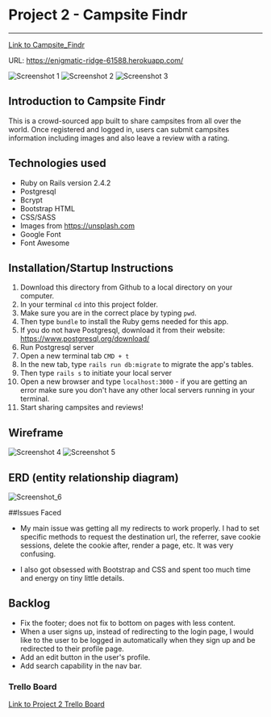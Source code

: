 # Project 2 - Campsite Findr
---
[Link to Campsite_Findr](https://enigmatic-ridge-61588.herokuapp.com/users/1)

URL: <https://enigmatic-ridge-61588.herokuapp.com/>

![Screenshot 1](https://i.imgur.com/SER2yIV.png
"Screenshot_1")
![Screenshot 2](https://i.imgur.com/n8gREj7.png
"Screenshot_2")
![Screenshot 3](https://i.imgur.com/OK7TlUj.png
"Screenshot_3")

## Introduction to Campsite Findr
This is a crowd-sourced app built to share campsites from all over the world. Once registered and logged in, users can submit campsites information including images and also leave a review with a rating. 

## Technologies used

* Ruby on Rails version 2.4.2
* Postgresql
* Bcrypt
* Bootstrap HTML 
* CSS/SASS
* Images from <https://unsplash.com>
* Google Font
* Font Awesome

## Installation/Startup Instructions

1. Download this directory from Github to a local directory on your computer.
2. In your terminal `cd` into this project folder.
3. Make sure you are in the correct place by typing `pwd`.
4. Then type `bundle` to install the Ruby gems needed for this app.
5. If you do not have Postgresql, download it from their website: <https://www.postgresql.org/download/>
6. Run Postgresql server
7. Open a new terminal tab `CMD + t`
8. In the new tab, type `rails run db:migrate` to migrate the app's tables.
9. Then type `rails s` to initiate your local server
10. Open a new browser and type `localhost:3000` - if you are getting an error make sure you don't have any other local servers running in your terminal.
11. Start sharing campsites and reviews!

## Wireframe

![Screenshot 4](https://i.imgur.com/N9wTItU.png
"Screenshot_4")
![Screenshot 5](https://i.imgur.com/OnQCSme.png
"Screenshot_5")

## ERD (entity relationship diagram)
![Screenshot_6](https://i.imgur.com/hUvVM1y.png?1 "Screenshot_6")

##Issues Faced

* My main issue was getting all my redirects to work properly. I had to set specific methods to request the  destination url, the referrer, save cookie sessions, delete the cookie after, render a page, etc. It was very confusing.

* I also got obsessed with Bootstrap and CSS and spent too much time and energy on tiny little details. 

## Backlog

* Fix the footer; does not fix to bottom on pages with less content. 
* When a user signs up, instead of redirecting to the login page, I would like to the user to be logged in automatically when they sign up and be redirected to their profile page. 
* Add an edit button in the user's profile. 
* Add search capability in the nav bar. 

### Trello Board
[Link to Project 2 Trello Board](https://trello.com/b/IOqGaztm/wdi-project-2)




























